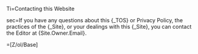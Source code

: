 Ti=Contacting this Website

sec=If you have any questions about this {_TOS} or Privacy Policy, the practices of the {_Site}, or your dealings with this {_Site}, you can contact the Editor at {Site.Owner.Email}.

=[Z/ol/Base]